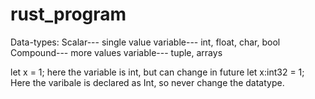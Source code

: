 # rust_program



Data-types:
Scalar--- single value variable--- int, float, char, bool
Compound--- more values variable--- tuple, arrays


let x = 1; here the variable is int, but can change in future
let x:int32 = 1; Here the varibale is declared as Int, so never change the datatype.